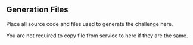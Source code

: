 ## Generation Files

Place all source code and files used to generate the challenge here.

You are not required to copy file from service to here if they are the same.
